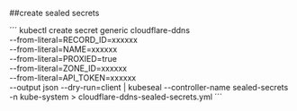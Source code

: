 ##create sealed secrets

´´´
kubectl create secret generic cloudflare-ddns \
--from-literal=RECORD_ID=xxxxxx \
--from-literal=NAME=xxxxxx \
--from-literal=PROXIED=true \
--from-literal=ZONE_ID=xxxxxx \
--from-literal=API_TOKEN=xxxxxx \
--output json --dry-run=client  | kubeseal --controller-name sealed-secrets -n kube-system  > cloudflare-ddns-sealed-secrets.yml
´´´
